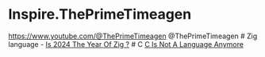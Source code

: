 # Inspire.ThePrimeTimeagen
https://www.youtube.com/@ThePrimeTimeagen @ThePrimeTimeagen # Zig language - [Is 2024 The Year Of Zig ?](https://youtu.be/DucriSA8ukw) # C [C Is Not A Language Anymore](https://youtu.be/gqKyP2hXFoA)
